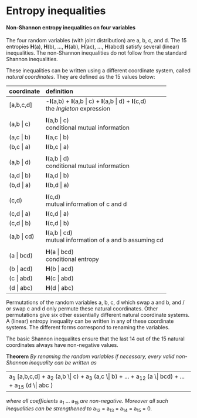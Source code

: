 Entropy inequalities
=============

#### Non-Shannon entropy inequalities on four variables

The four random variables (with joint distribution) are a, b, c, and d. The
15 entropies **H**(a), **H**(b), ..., **H**(ab), **H**(ac), ...,
**H**(abcd) satisfy several (linear) inequalities. The non-Shannon
inequalities do not follow from the standard Shannon inequalities.

These inequalities can be written using a different coordinate system,
called *natural coordinates*. They are defined as the 15 values below:

| coordinate  | definition |
|:------------|:-----------|
| [a,b,c,d]   | -**I**(a,b) + **I**(a,b \| c) + **I**(a,b \| d) + **I**(c,d) <br> the *Ingleton* expression |
|             |                 |
| (a,b \| c)  | **I**(a,b \| c) <br> conditional mutual information |
| (a,c \| b)  | **I**(a,c \| b) |
| (b,c \| a)  | **I**(b,c \| a) |
|             |                 |
| (a,b \| d)  | **I**(a,b \| d) <br> conditional mutual information |
| (a,d \| b)  | **I**(a,d \| b) |
| (b,d \| a)  | **I**(b,d \| a) |
|             |                 |
| (c,d)       | **I**(c,d)  <br> mutual information of c and d |
| (c,d \| a)  | **I**(c,d \| a) |
| (c,d \| b)  | **I**(c,d \| b) |
| (a,b \| cd) | **I**(a,b \| cd) <br> mutual information of a and b  assuming cd |
|             |                 |
| (a \| bcd)  | **H**(a \| bcd) <br> conditional entropy |
| (b \| acd)  | **H**(b \| acd) |
| (c \| abd)  | **H**(c \| abd) |
| (d \| abc)  | **H**(d \| abc) |

Permutations of the random variables a, b, c, d which swap 
a and b, and / or swap c and d only permute these natural coordinates. Other
permutations give six other essentially different natural coordinate
systems. A (linear) entropy inequality can be written in any of these 
coordinate systems. The different forms correspond to renaming the
variables.

The basic Shannon inequalites ensure that the last 14 out of the 15 natural
coordinates always have non-negative values.

**Theorem** *By renaming the random variables if necessary, every valid 
non-Shannon inequality can be written as*

<table><tr><td> a<sub>1</sub> [a,b,c,d] + a<sub>2</sub> (a,b \| c) 
    + a<sub>3</sub> (a,c \| b) + ... 
    + a<sub>12</sub> (a \| bcd) + ... + a<sub>15</sub> (d \| abc )
</td></tr></table>

*where all coefficients* a<sub>1</sub> ... a<sub>15</sub> *are non-negative.
Moreover all such inequalities can be strengthened to* a<sub>12</sub> = a<sub>13</sub>
= a<sub>14</sub> = a<sub>15</sub> = 0.








